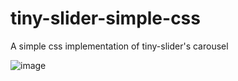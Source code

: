 # tiny-slider-simple-css
A simple css implementation of tiny-slider's carousel


![image](https://user-images.githubusercontent.com/127729803/230359307-0d4f16ef-700a-45b5-b649-eea1ace95250.png)

